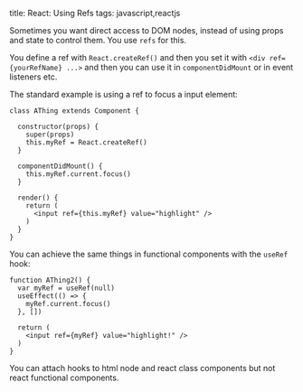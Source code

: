title: React: Using Refs
tags: javascript,reactjs

Sometimes you want direct access to DOM nodes, instead of using props and state to control them. You use `refs` for this.

You define a ref with `React.createRef()` and then you set it with `<div ref={yourRefName} ...>` and then you can use it in `componentDidMount` or in event listeners etc.

The standard example is using a ref to focus a input element:

```
class AThing extends Component {

  constructor(props) {
    super(props)
    this.myRef = React.createRef()
  }

  componentDidMount() {
    this.myRef.current.focus()
  }

  render() {
    return (
      <input ref={this.myRef} value="highlight" />
    )  
  }
}
```

You can achieve the same things in functional components with the `useRef` hook:

```
function AThing2() {
  var myRef = useRef(null)
  useEffect(() => {
    myRef.current.focus()
  }, [])

  return (
    <input ref={myRef} value="highlight!" />
  )  
}
```

You can attach hooks to html node and react class components but not react functional components.
